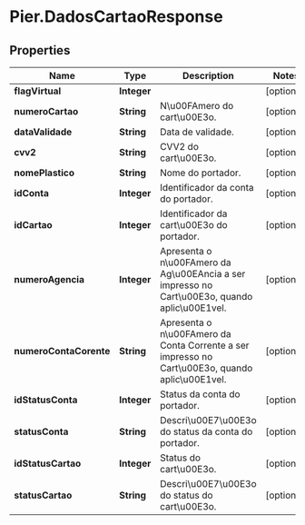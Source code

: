 # Pier.DadosCartaoResponse

## Properties
Name | Type | Description | Notes
------------ | ------------- | ------------- | -------------
**flagVirtual** | **Integer** |  | [optional] 
**numeroCartao** | **String** | N\u00FAmero do cart\u00E3o. | [optional] 
**dataValidade** | **String** | Data de validade. | [optional] 
**cvv2** | **String** | CVV2 do cart\u00E3o. | [optional] 
**nomePlastico** | **String** | Nome do portador. | [optional] 
**idConta** | **Integer** | Identificador da conta do portador. | [optional] 
**idCartao** | **Integer** | Identificador da cart\u00E3o do portador. | [optional] 
**numeroAgencia** | **Integer** | Apresenta o n\u00FAmero da Ag\u00EAncia a ser impresso no Cart\u00E3o, quando aplic\u00E1vel. | [optional] 
**numeroContaCorente** | **String** | Apresenta o n\u00FAmero da Conta Corrente a ser impresso no Cart\u00E3o, quando aplic\u00E1vel. | [optional] 
**idStatusConta** | **Integer** | Status da conta do portador. | [optional] 
**statusConta** | **String** | Descri\u00E7\u00E3o do status da conta do portador. | [optional] 
**idStatusCartao** | **Integer** | Status do cart\u00E3o. | [optional] 
**statusCartao** | **String** | Descri\u00E7\u00E3o do status do cart\u00E3o. | [optional] 


